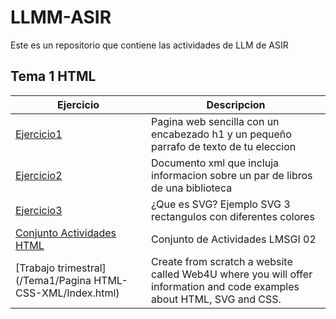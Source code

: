 # LLMM-ASIR
Este es un repositorio que contiene las actividades de LLM de ASIR

## Tema 1 HTML

Ejercicio | Descripcion
----------|------------
[Ejercicio1](/Tema1/pagina.html) |Pagina web sencilla con un encabezado h1 y un pequeño parrafo de texto de tu eleccion 
[Ejercicio2](/Tema1/biblioteca.xml) |Documento xml que incluja informacion sobre un par de libros de una biblioteca
[Ejercicio3](/Tema1/rectangulos.svg) |¿Que es SVG? Ejemplo SVG 3 rectangulos con diferentes colores
[Conjunto Actividades HTML](/Tema1/LMSGI_02_Actividades/README.md) | Conjunto de Actividades LMSGI 02
[Trabajo trimestral](/Tema1/Pagina HTML-CSS-XML/Index.html) |Create from scratch a website called Web4U where you will offer information and code examples about HTML, SVG and CSS.
